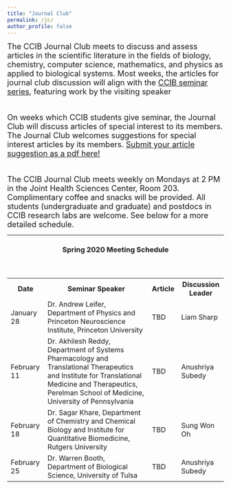 ```yaml
---
title: "Journal Club"
permalink: /jc/
author_profile: false
---
```


<font size="4">The CCIB Journal Club meets to discuss and assess articles in the scientific literature in the fields of biology, chemistry, computer science, mathematics, and physics as applied to biological systems. Most weeks, the articles for journal club discussion will align with the <a href="https://ccib.camden.rutgers.edu/seminars/">CCIB seminar series</a>, featuring work by the visiting speaker<br /><br />

On weeks which CCIB students give seminar, the Journal Club will discuss articles of special interest to its members. The Journal Club welcomes suggestions for special interest articles by its members. <a href="https://www.dropbox.com/request/05bGxvuzKun0YtdVWykJ?oref=e">Submit your article suggestion as a pdf here!</a><br /><br />

The CCIB Journal Club meets weekly on Mondays at 2 PM in the Joint Health Sciences Center, Room 203. Complimentary coffee and snacks will be provided. All students (undergraduate and graduate) and postdocs in CCIB research labs are welcome. See below for a more detailed schedule.</font>

<hr>

<header>
  <h3>Spring 2020 Meeting Schedule</h3>
 </header>

<table style="width:100%">
  <tr>
    <th>Date</th>
    <th>Seminar Speaker</th>
    <th>Article</th>
    <th>Discussion Leader</th>
  </tr>
  <tr>
    <td>January 28</td>
    <td>Dr. Andrew Leifer, Department of Physics and Princeton Neuroscience Institute, Princeton University
    <td>TBD</td>
    <td>Liam Sharp</td>
  </tr>
  <tr>
    <td>February 11</td>
    <td>Dr. Akhilesh Reddy, Department of Systems Pharmacology and Translational Therapeutics and Institute for Translational Medicine and Therapeutics, Perelman School of Medicine, University of Pennsylvania</td>
    <td>TBD</td>
    <td>Anushriya Subedy</td>
  </tr>
  <tr>
    <td>February 18</td>
    <td>Dr. Sagar Khare, Department of Chemistry and Chemical Biology and Institute for Quantitative Biomedicine, Rutgers University</td>
    <td>TBD</td>
    <td>Sung Won Oh</td>
  </tr>
  <tr>
    <td>February 25</td>
    <td>Dr. Warren Booth, Department of Biological Science, University of Tulsa</td>
    <td>TBD</td>
    <td>Anushriya Subedy</td>
  </tr>
</table>
